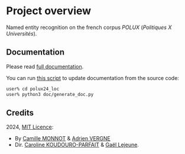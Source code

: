 # Project overview
Named entity recognition on the french corpus _POLUX_ (_Politiques X Universités_).

## Documentation
Please read [full documentation](doc/documentation.md).

You can run [this script](doc/generate_doc.py) to update documentation from the source code:
```bash
user% cd polux24_loc
user% python3 doc/generate_doc.py
```

## Credits
2024, [MIT Licence](https://opensource.org/license/mit):
- By [Camille MONNOT](https://github.com/Rber085) & [Adrien VERGNE](https://github.com/TeaS0710)
- Dir. [Caroline KOUDOURO-PARFAIT](https://github.com/carolinekoudoroparfait) & [Gaël Lejeune](https://github.com/rundimeco).


